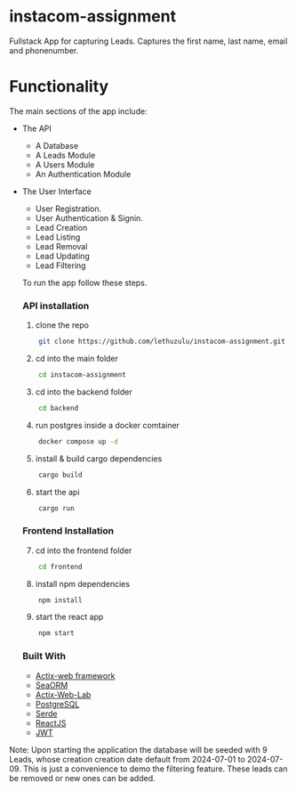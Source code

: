 # instacom-assignment

Fullstack App for capturing Leads. Captures the first name, last name, email and phonenumber.

# Functionality

The main sections of the app include:

-   The API

    -   A Database
    -   A Leads Module
    -   A Users Module
    -   An Authentication Module

-   The User Interface

    -   User Registration.
    -   User Authentication & Signin.
    -   Lead Creation
    -   Lead Listing
    -   Lead Removal
    -   Lead Updating
    -   Lead Filtering

    To run the app follow these steps.

    ### API installation

    1. clone the repo

    ```sh
        git clone https://github.com/lethuzulu/instacom-assignment.git
    ```

    2. cd into the main folder

    ```sh
        cd instacom-assignment
    ```

    3. cd into the backend folder

    ```sh
        cd backend
    ```

    4. run postgres inside a docker comtainer

    ```sh
        docker compose up -d
    ```

    5. install & build cargo dependencies

    ```sh
        cargo build
    ```

    6. start the api

    ```sh
        cargo run
    ```

    ### Frontend Installation

    7. cd into the frontend folder

    ```sh
        cd frontend
    ```

    8. install npm dependencies

    ```sh
        npm install
    ```

    9. start the react app

    ```sh
        npm start
    ```

    ### Built With

    -   [Actix-web framework](https://actix.rs/)
    -   [SeaORM](https://www.sea-ql.org/SeaORM/)
    -   [Actix-Web-Lab](https://crates.io/crates/actix-web-lab)
    -   [PostgreSQL](https://www.postgresql.org/)
    -   [Serde](https://serde.rs/)
    -   [ReactJS](https://react.dev/)
    -   [JWT](https://jwt.io/)


Note: Upon starting the application the database will be seeded with 9 Leads, whose creation creation date default from 2024-07-01 to 2024-07-09. This is just a convenience to demo the filtering feature. These leads can be removed or new ones can be added.

